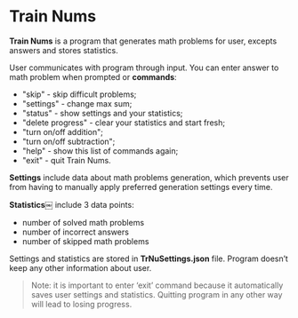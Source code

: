 # Train Nums

**Train Nums** is a program that generates math problems for user, excepts answers and stores statistics. 

User communicates with program through input. You can enter answer to math problem when prompted or **commands**: 

- "skip" - skip difficult problems;
- "settings" - change max sum;
- "status" - show settings and your statistics;
- "delete progress" - clear your statistics and start fresh;
- "turn on/off addition";
- "turn on/off subtraction";
- "help" - show this list of commands again; 
- "exit" - quit Train Nums. 

**Settings** include data about math problems generation, which prevents user from having to manually apply preferred generation settings every time. 

**Statistics￼** include 3 data points: 

- number of solved math problems
- number of incorrect answers
- number of skipped math problems

Settings and statistics are stored in **TrNuSettings.json** file. Program doesn’t keep any other information about user. 

> Note: it is important to enter ‘exit’ command because it automatically saves user settings and statistics. Quitting program in any other way will lead to losing progress. 